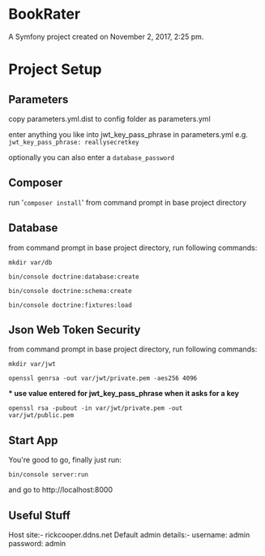 BookRater
=========

A Symfony project created on November 2, 2017, 2:25 pm.

Project Setup
=============

Parameters
----------
copy parameters.yml.dist to config folder as parameters.yml

enter anything you like into jwt_key_pass_phrase in parameters.yml
e.g. <code>jwt_key_pass_phrase: reallysecretkey</code>

optionally you can also enter a <code>database_password</code>

Composer
--------

run '<code>composer install</code>' from command prompt in base project directory


Database
--------
from command prompt in base project directory, run following commands:

<code>mkdir var/db</code>

<code>bin/console doctrine:database:create</code>

<code>bin/console doctrine:schema:create</code>

<code>bin/console doctrine:fixtures:load</code>

Json Web Token Security
-----------------------
from command prompt in base project directory, run following commands:

<code>mkdir var/jwt</code>

<code>openssl genrsa -out var/jwt/private.pem -aes256 4096</code>

<strong>\* use value entered for jwt_key_pass_phrase when it asks for a key</strong>

<code>openssl rsa -pubout -in var/jwt/private.pem -out var/jwt/public.pem</code>

Start App
---------
You're good to go, finally just run: 

<code>bin/console server:run</code>

and go to http://localhost:8000

Useful Stuff
------------
Host site:- rickcooper.ddns.net
Default admin details:- username: admin password: admin